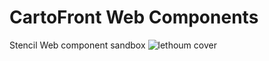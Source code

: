 # CartoFront Web Components
Stencil Web component sandbox
![lethoum cover](https://i.imgur.com/tOJr5wz.png)
